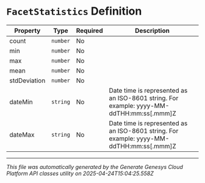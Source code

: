 # `FacetStatistics` Definition

| Property | Type | Required | Description |
|----------|------|----------|-------------|
| count | `number` | No |  |
| min | `number` | No |  |
| max | `number` | No |  |
| mean | `number` | No |  |
| stdDeviation | `number` | No |  |
| dateMin | `string` | No | Date time is represented as an ISO-8601 string. For example: yyyy-MM-ddTHH:mm:ss[.mmm]Z |
| dateMax | `string` | No | Date time is represented as an ISO-8601 string. For example: yyyy-MM-ddTHH:mm:ss[.mmm]Z |

---

*This file was automatically generated by the Generate Genesys Cloud Platform API classes utility on 2025-04-24T15:04:25.558Z*